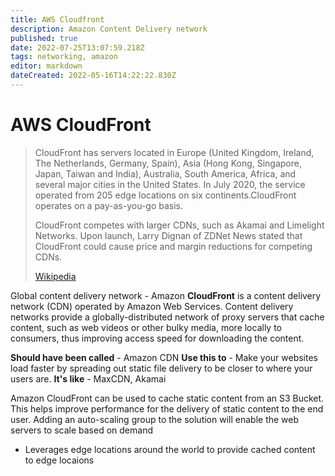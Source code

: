 ```yaml
---
title: AWS Cloudfront
description: Amazon Content Delivery network
published: true
date: 2022-07-25T13:07:59.218Z
tags: networking, amazon
editor: markdown
dateCreated: 2022-05-16T14:22:22.830Z
---
```

# AWS CloudFront
>
> CloudFront has servers located in Europe (United Kingdom, Ireland, The Netherlands, Germany, Spain), Asia (Hong Kong, Singapore, Japan, Taiwan and India), Australia, South America, Africa, and several major cities in the United States. In July 2020, the service operated from 205 edge locations on six continents.CloudFront operates on a pay-as-you-go basis.
>
> CloudFront competes with larger CDNs, such as Akamai and Limelight Networks. Upon launch, Larry Dignan of ZDNet News stated that CloudFront could cause price and margin reductions for competing CDNs.
>
> [Wikipedia](https://en.wikipedia.org/wiki/Amazon%20CloudFront)


Global content delivery network - Amazon **CloudFront** is a content delivery network (CDN) operated by Amazon Web Services. Content delivery networks provide a globally-distributed network of proxy servers that cache content, such as web videos or other bulky media, more locally to consumers, thus improving access speed for downloading the content. 

**Should have been called** - Amazon CDN
**Use this to**  - Make your websites load faster by spreading out static file delivery to be closer to where your users are.
**It's like**  - MaxCDN, Akamai

Amazon CloudFront can be used to cache static content from an S3 Bucket. This helps improve performance for the delivery of static content to the end user. Adding an auto-scaling group to the solution will enable the web servers to scale based on demand

- Leverages edge locations around the world to provide cached content to edge locaions